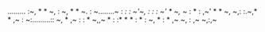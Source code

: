  .........
  :~, *   * ~,
  : ~, *   * ~.
  :  ~........~
  : *:         :      ~'~,
  :  :         :    ~' *  ~,
  ~* :    *    : ,~' *    * ~,
   ~,:         :.~,*    *  ,~ :
    ~:.........::  ~, *  ,~   :
                : *  ~,,~  *  :
                :* * * :  *   :
                 ~, *  : *  ,~
				   ~,  :  ,~
                     ~,:,~